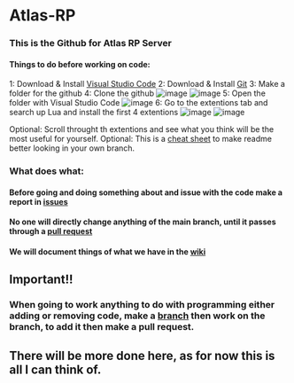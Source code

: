 # Atlas-RP
### This is the Github for Atlas RP Server

#### Things to do before working on code:

1: Download & Install [Visual Studio Code](https://code.visualstudio.com)
2: Download & Install [Git](https://gitforwindows.org)
3: Make a folder for the github
4: Clone the github
      ![image](https://github.com/yairme/Atlas-RP/assets/35409296/c01b6994-5915-4a24-bd09-854ade5119a0)
      ![image](https://github.com/yairme/Atlas-RP/assets/35409296/d8aa6772-0682-4e93-bf47-5100cd82d602)
5: Open the folder with Visual Studio Code
      ![image](https://github.com/yairme/Atlas-RP/assets/35409296/00ed8f82-b135-4289-b0fa-e5a852b1ab18)
6: Go to the extentions tab and search up Lua and install the first 4 extentions
      ![image](https://github.com/yairme/Atlas-RP/assets/35409296/04200611-20ea-4088-b2a9-cd2e2b9aebc5)
      ![image](https://github.com/yairme/Atlas-RP/assets/35409296/57c8f493-79f9-4df5-9d3a-bc0f59b2f2bc)
      
Optional: Scroll throught th extentions and see what you think will be the most useful for yourself.
Optional: This is a [cheat sheet](https://github.com/adam-p/markdown-here/wiki/Markdown-Cheatsheet) to make readme better looking in your own branch.

### What does what:

#### Before going and doing something about and issue with the code make a report in [issues](https://github.com/yairme/Atlas-RP/issues)
#### No one will directly change anything of the main branch, until it passes through a [pull request](https://github.com/yairme/Atlas-RP/pulls)
#### We will document things of what we have in the [wiki](https://github.com/yairme/Atlas-RP/wiki)

## Important!!

### When going to work anything to do with programming either adding or removing code, make a [branch](https://github.com/yairme/Atlas-RP/branches) then work on the branch, to add it then make a pull request.

## There will be more done here, as for now this is all I can think of.
